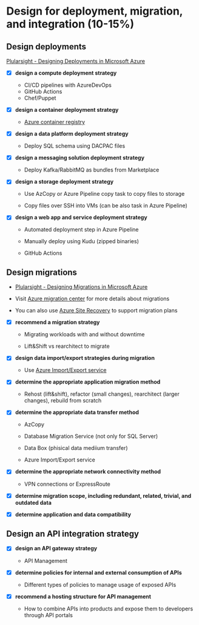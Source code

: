 # Design for deployment, migration, and integration (10-15%)

## Design deployments

[Plularsight - Designing Deployments in Microsoft Azure](https://app.pluralsight.com/player?course=microsoft-azure-deployments-designing&author=greg-shields&name=6cfd39d2-986b-4c5e-bb64-3abc65ae6135&clip=0)

- [x] __design a compute deployment strategy__

  - CI/CD pipelines with AzureDevOps
  - GitHub Actions
  - Chef/Puppet

- [x] __design a container deployment strategy__

  - [Azure container registry](https://azure.microsoft.com/en-us/services/container-registry/)

- [x] __design a data platform deployment strategy__

  - Deploy SQL schema using DACPAC files

- [x] __design a messaging solution deployment strategy__

  - Deploy Kafka/RabbitMQ as bundles from Marketplace

- [x] __design a storage deployment strategy__

  - Use AzCopy or Azure Pipeline copy task to copy files to storage

  - Copy files over SSH into VMs (can be also task in Azure Pipeline)

- [x] __design a web app and service deployment strategy__

  - Automated deployment step in Azure Pipeline

  - Manually deploy using Kudu (zipped binaries)

  - GitHub Actions

## Design migrations

- [Plularsight - Designing Migrations in Microsoft Azure](https://app.pluralsight.com/player?course=microsoft-azure-migrations-designing&author=greg-shields&name=f8c92b4d-e41e-4f07-a90b-d472e8efcea1&clip=0)

- Visit [Azure migration center](https://azure.microsoft.com/en-ca/migration/) for more details about migrations

- You can also use [Azure Site Recovery](https://docs.microsoft.com/en-us/azure/site-recovery/site-recovery-overview) to support migration plans

- [x] __recommend a migration strategy__

  - Migrating workloads with and without downtime

  - Lift&Shift vs rearchitect to migrate

- [x] __design data import/export strategies during migration__

  - Use [Azure Import/Export service](https://docs.microsoft.com/en-us/azure/storage/common/storage-import-export-service)

- [x] __determine the appropriate application migration method__

  - Rehost (lift&shift), refactor (small changes), rearchitect (larger changes), rebuild from scratch

- [x] __determine the appropriate data transfer method__

  - AzCopy

  - Database Migration Service (not only for SQL Server)

  - Data Box (phisical data mediium transfer)

  - Azure Import/Export service

- [x] __determine the appropriate network connectivity method__

  - VPN connections or ExpressRoute

- [x] __determine migration scope, including redundant, related, trivial, and outdated data__
- [x] __determine application and data compatibility__

## Design an API integration strategy

- [x] __design an API gateway strategy__

  - API Management

- [x] __determine policies for internal and external consumption of APIs__

  - Different types of policies to manage usage of exposed APIs

- [x] __recommend a hosting structure for API management__

  - How to combine APIs into products and expose them to developers through API portals
